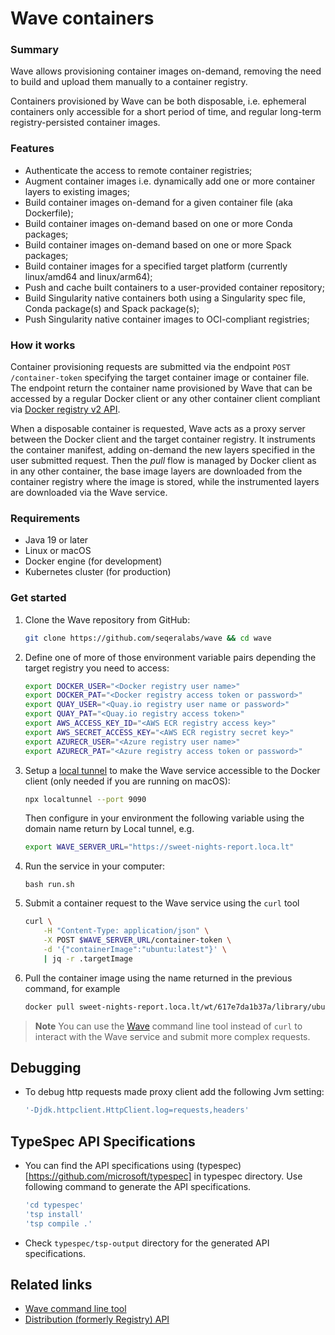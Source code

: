 # Wave containers

### Summary
Wave allows provisioning container images on-demand, removing the need
to build and upload them manually to a container registry.

Containers provisioned by Wave can be both disposable, i.e. ephemeral containers only
accessible for a short period of time, and regular long-term registry-persisted container
images.

### Features

* Authenticate the access to remote container registries;
* Augment container images i.e. dynamically add one or more container layers to existing images;
* Build container images on-demand for a given container file (aka Dockerfile);
* Build container images on-demand based on one or more Conda packages;
* Build container images on-demand based on one or more Spack packages;
* Build container images for a specified target platform (currently linux/amd64 and linux/arm64);
* Push and cache built containers to a user-provided container repository;
* Build Singularity native containers both using a Singularity spec file, Conda package(s) and Spack package(s);
* Push Singularity native container images to OCI-compliant registries;


### How it works

Container provisioning requests are submitted via the endpoint `POST /container-token` specifying the target
container image or container file. The endpoint return the container name provisioned by Wave that can be accessed
by a regular Docker client or any other container client compliant via [Docker registry v2 API](https://docs.docker.com/registry/spec/api/).

When a disposable container is requested, Wave acts as a proxy server between the Docker client and the target container
registry. It instruments the container manifest, adding on-demand the new layers specified in the user submitted request.
Then the *pull* flow is managed by Docker client as in any other container, the base image layers are downloaded from the
container registry where the image is stored, while the instrumented layers are downloaded via the Wave service.


### Requirements

* Java 19 or later
* Linux or macOS
* Docker engine (for development)
* Kubernetes cluster (for production)

### Get started

1.  Clone the Wave repository from GitHub:

    ```bash
    git clone https://github.com/seqeralabs/wave && cd wave
    ```

2. Define one of more of those environment variable pairs depending the target registry you need to access:

    ```bash
    export DOCKER_USER="<Docker registry user name>"
    export DOCKER_PAT="<Docker registry access token or password>"
    export QUAY_USER="<Quay.io registry user name or password>"
    export QUAY_PAT="<Quay.io registry access token>"
    export AWS_ACCESS_KEY_ID="<AWS ECR registry access key>"
    export AWS_SECRET_ACCESS_KEY="<AWS ECR registry secret key>"
    export AZURECR_USER="<Azure registry user name>"
    export AZURECR_PAT="<Azure registry access token or password>"
    ```

3.  Setup a [local tunnel](https://github.com/localtunnel/localtunnel) to make the Wave service accessible to the Docker client (only needed if you are running on macOS):

    ```bash
    npx localtunnel --port 9090
    ```

    Then configure in your environment the following variable using the domain name return by Local tunnel, e.g.

    ```bash
    export WAVE_SERVER_URL="https://sweet-nights-report.loca.lt"
    ```

4. Run the service in your computer:

    ```
    bash run.sh
    ```

4.  Submit a container request to the Wave service using the `curl` tool

    ```bash
    curl \
        -H "Content-Type: application/json" \
        -X POST $WAVE_SERVER_URL/container-token \
        -d '{"containerImage":"ubuntu:latest"}' \
        | jq -r .targetImage
    ```

5. Pull the container image using the name returned in the previous command, for example

    ```bash
    docker pull sweet-nights-report.loca.lt/wt/617e7da1b37a/library/ubuntu:latest
    ```


> **Note**
> You can use the [Wave](https://github.com/seqeralabs/wave-cli) command line tool instead of `curl` to interact with
> the Wave service and submit more complex requests.

## Debugging

-   To debug http requests made proxy client add the following Jvm setting:

    ```bash
    '-Djdk.httpclient.HttpClient.log=requests,headers'
    ```

## TypeSpec API Specifications

- You can find the API specifications using (typespec)[https://github.com/microsoft/typespec] in typespec directory. Use following command to generate the API specifications.

    ```bash
    'cd typespec'
    'tsp install'
    'tsp compile .'
    ```

- Check `typespec/tsp-output` directory for the generated API specifications.

## Related links
* [Wave command line tool](https://github.com/seqeralabs/wave-cli)
* [Distribution (formerly Registry) API](https://distribution.github.io/distribution/spec/api/)
